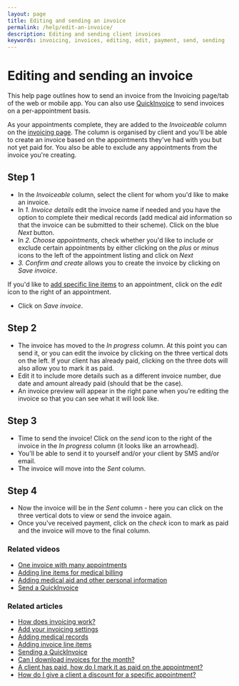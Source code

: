 ```yaml
---
layout: page
title: Editing and sending an invoice
permalink: /help/edit-an-invoice/
description: Editing and sending client invoices
keywords: invoicing, invoices, editing, edit, payment, send, sending
---
```


# Editing and sending an invoice

This help page outlines how to send an invoice from the Invoicing page/tab of the web or mobile app. You can also use [QuickInvoice](/help/quickinvoice) to send invoices on a per-appointment basis.

As your appointments complete, they are added to the *Invoiceable* column on the [invoicing page](https://app.appointmentguru.co/#/invoices). The column is organised by client and you'll be able to create an invoice based on the appointments they've had with you but not yet paid for. You also be able to exclude any appointments from the invoice you're creating.

## Step 1

* In the *Invoiceable* column, select the client for whom you'd like to make an invoice.
* In *1. Invoice details* edit the invoice name if needed and you have the option to complete their medical records (add medical aid information so that the invoice can be submitted to their scheme). Click on the blue *Next* button.
* In *2. Choose appointments*, check whether you'd like to include or exclude certain appointments by either clicking on the *plus* or *minus* icons to the left of the appointment listing and click on *Next*
* *3. Confirm and create* allows you to create the invoice by clicking on *Save invoice*.

If you'd like to [add specific line items](/help/adding-invoice-line-items) to an appointment, click on the *edit* icon to the right of an appointment.
* Click on *Save invoice*.

## Step 2

* The invoice has moved to the *In progress* column. At this point you can send it, or you can edit the invoice by clicking on the three vertical dots on the left. If your client has already paid, clicking on the three dots will also allow you to mark it as paid.
* Edit it to include more details such as a different invoice number, due date and amount already paid (should that be the case).
* An invoice preview will appear in the right pane when you're editing the invoice so that you can see what it will look like.

## Step 3

* Time to send the invoice! Click on the *send* icon to the right of the invoice in the *In progress* column (it looks like an arrowhead).
* You'll be able to send it to yourself and/or your client by SMS and/or email.
* The invoice will move into the *Sent* column.

## Step 4

* Now the invoice will be in the *Sent* column - here you can click on the three vertical dots to view or send the invoice again.
* Once you've received payment, click on the *check* icon to mark as paid and the invoice will move to the final column.

### Related videos

* [One invoice with many appointments](https://www.youtube.com/watch?v=SH15KLwh6jM)
* [Adding line items for medical billing](https://www.youtube.com/watch?v=ac4vAam7LUE)
* [Adding medical aid and other personal information](https://www.youtube.com/watch?v=yr1KF2w15H0)
* [Send a QuickInvoice](https://youtu.be/b3FvStB7FQ0)

### Related articles

* [How does invoicing work?](/help/how-does-invoicing-work)
* [Add your invoicing settings](/help/invoicing-settings)
* [Adding medical records](/help/adding-medical-records)
* [Adding invoice line items](/help/adding-invoice-line-items)
* [Sending a QuickInvoice](quickinvoice)
* [Can I download invoices for the month?](/help/download-invoices)
* [A client has paid, how do I mark it as paid on the appointment?](/help/mark-as-paid)
* [How do I give a client a discount for a specific appointment?](/help/discount-appointment)
